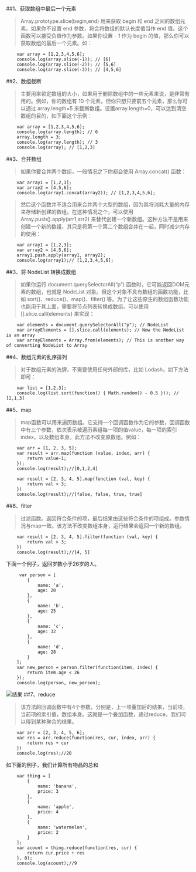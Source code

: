 ##1、获取数组中最后一个元素
>Array.prototype.slice(begin,end) 用来获取 begin 和 end 之间的数组元素。如果你不设置 end 参数，将会将数组的默认长度值当作 end 值。这个函数可以接受负值作为参数。如果你设置 - 1 作为 begin 的值，那么你可以获取数组的最后一个元素。如：

```
    var array = [1,2,3,4,5,6]; 
    console.log(array.slice(-1)); // [6] 
    console.log(array.slice(-2)); // [5,6] 
    console.log(array.slice(-3)); // [4,5,6]
```
##2、数组截断
>主要用来锁定数组的大小，如果用于删除数组中的一些元素来说，是非常有用的。例如，你的数组有 10 个元素，但你只想只要前五个元素，那么你可以通过 array.length=5 来截断数组。设置array.length=0，可以达到清空数组的目的，如下面这个示例：

```
    var array = [1,2,3,4,5,6]; 
    console.log(array.length); // 6 
    array.length = 3; 
    console.log(array.length); // 3 
    console.log(array); // [1,2,3]
```
##3、合并数组
>如果你要合并两个数组，一般情况之下你都会使用 Array.concat() 函数：

```
    var array1 = [1,2,3]; 
    var array2 = [4,5,6]; 
    console.log(array1.concat(array2)); // [1,2,3,4,5,6];
```
>然后这个函数并不适合用来合并两个大型的数组，因为其将消耗大量的内存来存储新创建的数组。在这种情况之个，可以使用 Array.push().apply(arr1,arr2) 来替代创建一个新数组。这种方法不是用来创建一个新的数组，其只是将第一个第二个数组合并在一起，同时减少内存的使用：

```
    var array1 = [1,2,3];
    var array2 = [4,5,6];
    array1.push.apply(array1, array2);
    console.log(array1);// [1,2,3,4,5,6];
```
##3、将 NodeList 转换成数组
>如果你运行 document.querySelectorAll(“p”) 函数时，它可能返回DOM元素的数组，也就是 NodeList 对象。但这个对象不具有数组的函数功能，比如 sort()、reduce()、map()、filter() 等。为了让这些原生的数组函数功能也能用于其上面，需要将节点列表转换成数组。可以使用 [].slice.call(elements) 来实现：

```
    var elements = document.querySelectorAll("p"); // NodeList 
    var arrayElements = [].slice.call(elements); // Now the NodeList is an array 
    var arrayElements = Array.from(elements); // This is another way of converting NodeList to Array
```
##4、数组元素的乱序排列
>对于数组元素的洗牌，不需要使用任何外部的库，比如 Lodash，如下方法即可：

```
    var list = [1,2,3]; 
    console.log(list.sort(function() { Math.random() - 0.5 })); // [2,1,3]
```
##5、map 
>map函数可以用来遍历数组。它支持一个回调函数作为它的参数，回调函数中有三个参数，依次表示被遍历素组每一项的值value，每一项的索引index，以及数组本身。此方法不改变原数组。例如：

```
    var arr = [1, 2, 3, 5];
    var result = arr.map(function (value, index, arr) {
        return value-1;
    });
    console.log(result);//[0,1,2,4]
```
```
    var result = [2, 3, 4, 5].map(function (val, key) {
        return val > 3;
    })
    console.log(result);//[false, false, true, true]
```
##6、filter
>过滤函数。返回符合条件的项，最后结果由这些符合条件的项组成。参数情况与map一致。该方法不改变数组本身，运行结果会返回一个新的数组。

```
    var result = [2, 3, 4, 5].filter(function (val, key) {
        return val > 3;
    })
    console.log(result);//[4, 5]
```
下面一个例子，返回岁数小于26岁的人。
```
     var person = [
        {
            name: 'a',
            age: 20
        },
        {
            name: 'b',
            age: 25
        },
        {
            name: 'c',
            age: 32
        },
        {
            name: 'd',
            age: 28
        }
    ];
    var new_person = person.filter(function(item, index) {
        return item.age < 26
    });
    console.log(person, new_person);
```

![结果](http://upload-images.jianshu.io/upload_images/3229842-0f728936521d8f24.png?imageMogr2/auto-orient/strip%7CimageView2/2/w/1240)
##7、reduce
>该方法的回调函数中有4个参数，分别是，上一项叠加后的结果，当前项，当前项的索引值，数组本身。这就是一个叠加函数，通过reduce，我们可以得到某种聚合的结果。

```
    var arr = [2, 3, 4, 5, 6];
    var res = arr.reduce(function(res, cur, index, arr) {
        return res + cur
    })
    console.log(res);//20
```
如下面的例子，我们计算所有物品的总和
```
    var thing = [
        {
            name: 'banana',
            price: 3
        },
        {
            name: 'apple',
            price: 4
        },
        {
            name: 'watermelon',
            price: 2
        }
    ];
    var acount = thing.reduce(function(res, cur) {
        return cur.price + res
    }, 0);
    console.log(acount);//9
```
